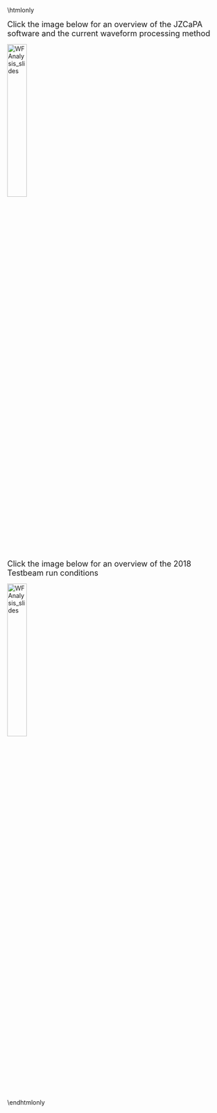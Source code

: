 \htmlonly

<div class="contents"><span style="font-size:18px;">Click the image below for an overview of the JZCaPA software and the current waveform processing method</span></div>
<p>
<a href="https://docs.google.com/presentation/d/e/2PACX-1vR9QhzTEusD8DKrtDGkGnaBsuehcycTdU8eOdqmRS4TBmRs3XI40Oic21nIpkDFV24qW3TNvF7Ccj4h/pub?start=false&amp;loop=false&amp;delayms=30000">
<img border="0" alt="WFAnalysis_slides" src="../images/WFAnalysis_slides.png" width="30%" height="30%">
</a>
</p>
<div class="contents"><span style="font-size:18px;">Click the image below for an overview of the 2018 Testbeam run conditions</span></div>
<p>
<a href="https://drive.google.com/file/d/1U7gno4SSnoXD64DNWaCeC4-GoWoYUKxd/view?usp=sharing">
<img border="0" alt="WFAnalysis_slides" src="../images/2018TB_run.png" width="30%" height="30%">
</a>
</p>



\endhtmlonly